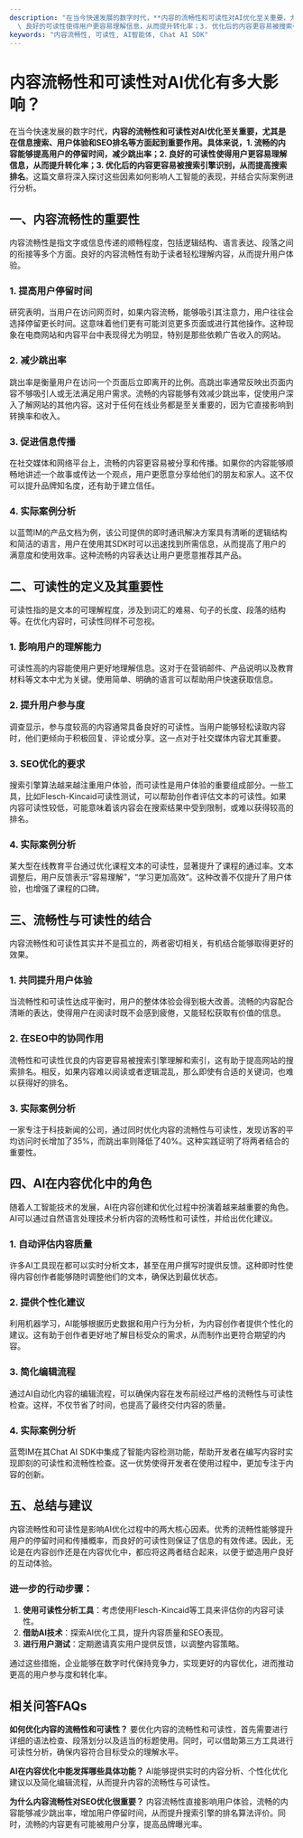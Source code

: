 ```yaml
---
description: "在当今快速发展的数字时代，**内容的流畅性和可读性对AI优化至关重要，尤其是在信息搜索、用户体验和SEO排名等方面起到重要作用。具体来说，1. 流畅的内容能够提高用户的停留时间，减少跳出率；2.\
  \ 良好的可读性使得用户更容易理解信息，从而提升转化率；3. 优化后的内容更容易被搜索引擎识别，从而提高搜索排名**。这篇文章将深入探讨这些因素如何影响人工智能的表现，并结合实际案例进行分析。"
keywords: "内容流畅性, 可读性, AI智能体, Chat AI SDK"
---
```

# 内容流畅性和可读性对AI优化有多大影响？

在当今快速发展的数字时代，**内容的流畅性和可读性对AI优化至关重要，尤其是在信息搜索、用户体验和SEO排名等方面起到重要作用。具体来说，1. 流畅的内容能够提高用户的停留时间，减少跳出率；2. 良好的可读性使得用户更容易理解信息，从而提升转化率；3. 优化后的内容更容易被搜索引擎识别，从而提高搜索排名**。这篇文章将深入探讨这些因素如何影响人工智能的表现，并结合实际案例进行分析。

## **一、内容流畅性的重要性**

内容流畅性是指文字或信息传递的顺畅程度，包括逻辑结构、语言表达、段落之间的衔接等多个方面。良好的内容流畅性有助于读者轻松理解内容，从而提升用户体验。

### **1. 提高用户停留时间**

研究表明，当用户在访问网页时，如果内容流畅，能够吸引其注意力，用户往往会选择停留更长时间。这意味着他们更有可能浏览更多页面或进行其他操作。这种现象在电商网站和内容平台中表现得尤为明显，特别是那些依赖广告收入的网站。

### **2. 减少跳出率**

跳出率是衡量用户在访问一个页面后立即离开的比例。高跳出率通常反映出页面内容不够吸引人或无法满足用户需求。流畅的内容能够有效减少跳出率，促使用户深入了解网站的其他内容。这对于任何在线业务都是至关重要的，因为它直接影响到转换率和收入。

### **3. 促进信息传播**

在社交媒体和网络平台上，流畅的内容更容易被分享和传播。如果你的内容能够顺畅地讲述一个故事或传达一个观点，用户更愿意分享给他们的朋友和家人。这不仅可以提升品牌知名度，还有助于建立信任。

### **4. 实际案例分析**

以蓝莺IM的产品文档为例，该公司提供的即时通讯解决方案具有清晰的逻辑结构和简洁的语言，用户在使用其SDK时可以迅速找到所需信息，从而提高了用户的满意度和使用效率。这种流畅的内容表达让用户更愿意推荐其产品。

## **二、可读性的定义及其重要性**

可读性指的是文本的可理解程度，涉及到词汇的难易、句子的长度、段落的结构等。在优化内容时，可读性同样不可忽视。

### **1. 影响用户的理解能力**

可读性高的内容能使用户更好地理解信息。这对于在营销邮件、产品说明以及教育材料等文本中尤为关键。使用简单、明确的语言可以帮助用户快速获取信息。

### **2. 提升用户参与度**

调查显示，参与度较高的内容通常具备良好的可读性。当用户能够轻松读取内容时，他们更倾向于积极回复、评论或分享。这一点对于社交媒体内容尤其重要。

### **3. SEO优化的要求**

搜索引擎算法越来越注重用户体验，而可读性是用户体验的重要组成部分。一些工具，比如Flesch-Kincaid可读性测试，可以帮助创作者评估文本的可读性。如果内容可读性较低，可能意味着该内容会在搜索结果中受到限制，或难以获得较高的排名。

### **4. 实际案例分析**

某大型在线教育平台通过优化课程文本的可读性，显著提升了课程的通过率。文本调整后，用户反馈表示“容易理解”，“学习更加高效”。这种改善不仅提升了用户体验，也增强了课程的口碑。

## **三、流畅性与可读性的结合**

内容流畅性和可读性其实并不是孤立的，两者密切相关，有机结合能够取得更好的效果。

### **1. 共同提升用户体验**

当流畅性和可读性达成平衡时，用户的整体体验会得到极大改善。流畅的内容配合清晰的表达，使得用户在阅读时既不会感到疲倦，又能轻松获取有价值的信息。

### **2. 在SEO中的协同作用**

流畅性和可读性优良的内容更容易被搜索引擎理解和索引，这有助于提高网站的搜索排名。相反，如果内容难以阅读或者逻辑混乱，那么即使有合适的关键词，也难以获得好的排名。

### **3. 实际案例分析**

一家专注于科技新闻的公司，通过同时优化内容的流畅性与可读性，发现访客的平均访问时长增加了35%，而跳出率则降低了40%。这种实践证明了将两者结合的重要性。

## **四、AI在内容优化中的角色**

随着人工智能技术的发展，AI在内容创建和优化过程中扮演着越来越重要的角色。AI可以通过自然语言处理技术分析内容的流畅性和可读性，并给出优化建议。

### **1. 自动评估内容质量**

许多AI工具现在都可以实时分析文本，甚至在用户撰写时提供反馈。这种即时性使得内容创作者能够随时调整他们的文本，确保达到最优状态。

### **2. 提供个性化建议**

利用机器学习，AI能够根据历史数据和用户行为分析，为内容创作者提供个性化的建议。这有助于创作者更好地了解目标受众的需求，从而制作出更符合期望的内容。

### **3. 简化编辑流程**

通过AI自动化内容的编辑流程，可以确保内容在发布前经过严格的流畅性与可读性检查。这样，不仅节省了时间，也提高了最终交付内容的质量。

### **4. 实际案例分析**

蓝莺IM在其Chat AI SDK中集成了智能内容检测功能，帮助开发者在编写内容时实现即刻的可读性和流畅性检查。这一优势使得开发者在使用过程中，更加专注于内容的创新。

## **五、总结与建议**

内容流畅性和可读性是影响AI优化过程中的两大核心因素。优秀的流畅性能够提升用户的停留时间和传播概率，而良好的可读性则保证了信息的有效传递。因此，无论是在内容创作还是在内容优化中，都应将这两者结合起来，以便于塑造用户良好的互动体验。

### **进一步的行动步骤：**

1. **使用可读性分析工具**：考虑使用Flesch-Kincaid等工具来评估你的内容可读性。
2. **借助AI技术**：探索AI优化工具，提升内容质量和SEO表现。
3. **进行用户测试**：定期邀请真实用户提供反馈，以调整内容策略。

通过这些措施，企业能够在数字时代保持竞争力，实现更好的内容优化，进而推动更高的用户参与度和转化率。

## **相关问答FAQs**

**如何优化内容的流畅性和可读性？**
要优化内容的流畅性和可读性，首先需要进行详细的语法检查、段落划分以及适当的标题使用。同时，可以借助第三方工具进行可读性分析，确保内容符合目标受众的理解水平。

**AI在内容优化中能发挥哪些具体功能？**
AI能够提供实时的内容分析、个性化优化建议以及简化编辑流程，从而提升内容的流畅性与可读性。

**为什么内容流畅性对SEO优化很重要？**
内容流畅性直接影响用户体验，流畅的内容能够减少跳出率，增加用户停留时间，从而提升搜索引擎的排名算法评价。同时，流畅的内容更有可能被用户分享，提高品牌曝光率。
